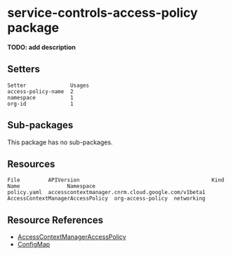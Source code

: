 # service-controls-access-policy package

**TODO: add description**

## Setters

```
Setter              Usages
access-policy-name  2
namespace           1
org-id              1
```

## Sub-packages

This package has no sub-packages.

## Resources

```
File         APIVersion                                          Kind                              Name               Namespace
policy.yaml  accesscontextmanager.cnrm.cloud.google.com/v1beta1  AccessContextManagerAccessPolicy  org-access-policy  networking
```

## Resource References

- [AccessContextManagerAccessPolicy](https://cloud.google.com/config-connector/docs/reference/resource-docs/accesscontextmanager/accesscontextmanageraccesspolicy)
- [ConfigMap](https://kubernetes.io/docs/reference/generated/kubernetes-api/v1.21/#configmap-v1-core)

